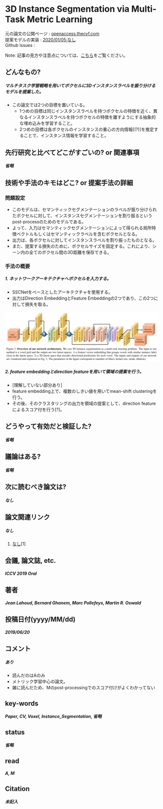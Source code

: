 # 3D Instance Segmentation via Multi-Task Metric Learning

元の論文の公開ページ : [openaccess.thecvf.com](http://openaccess.thecvf.com/content_ICCV_2019/papers/Lahoud_3D_Instance_Segmentation_via_Multi-Task_Metric_Learning_ICCV_2019_paper.pdf)  
提案モデルの実装 : [2020/01/05:なし]()  
Github Issues : []()  

Note: 記事の見方や注意点については、[こちら](/)をご覧ください。

## どんなもの?
##### マルチタスク学習戦略を用いてボクセルに3Dインスタンスラベルを振り分けるモデルを提案した。
- この論文では2つの目標を置いている。
  - 1つめの目標は同じインスタンスラベルを持つボクセルの特徴を近く、異なるインスタンスラベルを持つボクセルの特徴を離すようにする抽象的な埋め込みを学習すること。
  - 2つめの目標は各ボクセルのインスタンスの重心の方向情報[(?)]を推定することで、インスタンス情報を学習すること。

## 先行研究と比べてどこがすごいの? or 関連事項
##### 省略

## 技術や手法のキモはどこ? or 提案手法の詳細
### 問題設定
- このモデルは、セマンティックセグメンテーションのラベルが振り分けられたボクセルに対して、インスタンスセグメンテーションを割り振るというpost-processのためのモデルである。
- よって、入力はセマンティックセグメンテーションによって得られる局所特徴ベクトルもしくはセマンティックラベルを含むボクセルとなる。
- 出力は、各ボクセルに対してインスタンスラベルを割り振ったものとなる。
- また、提案する損失のために、ボクセルサイズを固定する。これにより、シーン内の全てのボクセル間の3D距離を保存できる。

### 手法の概要
##### 1. ネットワークアーキテクチャへボクセルを入力する。
- SSCNetをベースとしたアーキテクチャを使用する。
- 出力はDirection EmbeddingとFeature Embeddingの2つであり、この2つに対して損失を取る。

![fig2](img/3ISvMML/fig2.png)

##### 2. feature embeddingとdirection featureを用いて領域の提案を行う。
- [理解していない部分あり]
- feature embedding上で、複数のしきい値を用いてmean-shift clusteringを行う。
- その後、そのクラスタリングの出力を領域の提案として、direction featureによるスコア付を行う[?]。

## どうやって有効だと検証した?
##### 省略

## 議論はある?
##### 省略

## 次に読むべき論文は?
##### なし

## 論文関連リンク
##### なし
1. [なし]()[1]

## 会議, 論文誌, etc.
##### ICCV 2019 Oral

## 著者
##### Jean Lahoud, Bernard Ghanem, Marc Pollefeys, Martin R. Oswald

## 投稿日付(yyyy/MM/dd)
##### 2019/06/20

## コメント
##### あり
- 読んだのはAのみ
- メトリック学習中心の論文。
- 雑に読んだため、Mのpost-processingでのスコア付けがよくわかってない

## key-words
##### Paper, CV, Voxel, Instance_Segmentation, 省略

## status
##### 省略

## read
##### A, M

## Citation
##### 未記入
